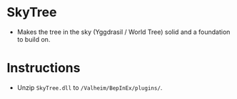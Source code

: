﻿# SkyTree

  * Makes the tree in the sky (Yggdrasil / World Tree) solid and a foundation to build on.

# Instructions

  * Unzip `SkyTree.dll` to `/Valheim/BepInEx/plugins/`.